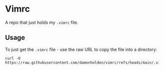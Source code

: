 
# Vimrc

A repo that just holds my `.vimrc` file.

## Usage

To just get the `.vimrc` file - use the raw URL to copy the file into a directory:

    curl -O https://raw.githubusercontent.com/damonholden/vimrc/refs/heads/main/.vimrc
